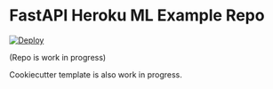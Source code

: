 # FastAPI Heroku ML Example Repo

[![Deploy](https://www.herokucdn.com/deploy/button.svg)](https://heroku.com/deploy)

(Repo is work in progress)

Cookiecutter template is also work in progress.
